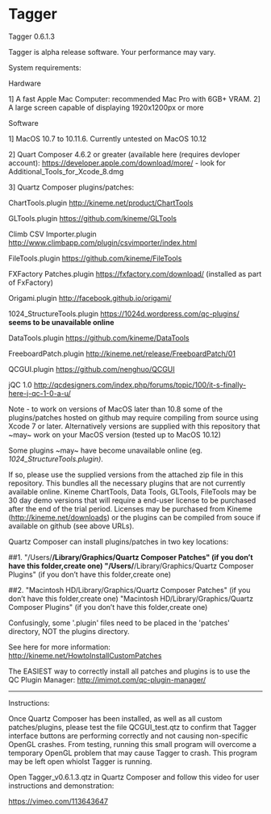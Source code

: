 # Tagger

Tagger 0.6.1.3

Tagger is alpha release software. Your performance may vary.

System requirements:

Hardware

1] A fast Apple Mac Computer: recommended Mac Pro with 6GB+ VRAM.
2] A large screen capable of displaying 1920x1200px or more

Software

1] MacOS 10.7 to 10.11.6. Currently untested on MacOS 10.12

2] Quart Composer 4.6.2 or greater (available here (requires devloper account): https://developer.apple.com/download/more/ - look for Additional_Tools_for_Xcode_8.dmg

3] Quartz Composer plugins/patches:

ChartTools.plugin http://kineme.net/product/ChartTools

GLTools.plugin https://github.com/kineme/GLTools

Climb CSV Importer.plugin http://www.climbapp.com/plugin/csvimporter/index.html

FileTools.plugin https://github.com/kineme/FileTools

FXFactory Patches.plugin https://fxfactory.com/download/ (installed as part of FxFactory)

Origami.plugin http://facebook.github.io/origami/

1024_StructureTools.plugin https://1024d.wordpress.com/qc-plugins/ __seems to be unavailable online__

DataTools.plugin https://github.com/kineme/DataTools

FreeboardPatch.plugin http://kineme.net/release/FreeboardPatch/01

QCGUI.plugin https://github.com/nenghuo/QCGUI

jQC 1.0 http://qcdesigners.com/index.php/forums/topic/100/it-s-finally-here-j-qc-1-0-a-u/


Note - to work on versions of MacOS later than 10.8 some of the plugins/patches hosted on github may require compiling from source using Xcode 7 or later. Alternatively versions are supplied with this repository that ~may~ work on your MacOS version (tested up to MacOS 10.12)

Some plugins ~may~ have become unavailable online (eg. _1024_StructureTools.plugin)_. 

If so, please use the supplied versions from the attached zip file in this repository. This bundles all the necessary plugins that are not currently available online. Kineme ChartTools, Data Tools, GLTools, FileTools may be 30 day demo versions that will require a end-user license to be purchased after the end of the trial period. Licenses may be purchased from Kineme (http://kineme.net/downloads) or the plugins can be compiled from souce if available on github (see above URLs).

Quartz Composer can install plugins/patches in two key locations:

##1.
"/Users/****/Library/Graphics/Quartz Composer Patches" (if you don’t have this folder,create one)
"/Users/****/Library/Graphics/Quartz Composer Plugins" (if you don’t have this folder,create one)

##2.
"Macintosh HD/Library/Graphics/Quartz Composer Patches" (if you don’t have this folder,create one)
"Macintosh HD/Library/Graphics/Quartz Composer Plugins" (if you don’t have this folder,create one)

Confusingly, some '.plugin' files need to be placed in the 'patches' directory, NOT the plugins directory.

See here for more information: http://kineme.net/HowtoInstallCustomPatches

The EASIEST way to correctly install all patches and plugins is to use the QC Plugin Manager: http://imimot.com/qc-plugin-manager/

_________________________________

Instructions:

Once Quartz Composer has been installed, as well as all custom patches/plugins, please test the file QCGUI_test.qtz to confirm that Tagger interface buttons are performing correctly and not causing non-specific OpenGL crashes. From testing, running this small program will overcome a temporary OpenGL problem that may cause Tagger to crash. This program may be left open whiolst Tagger is running.

Open Tagger_v0.6.1.3.qtz in Quartz Composer and follow this video for user instructions and demonstration:

https://vimeo.com/113643647


